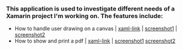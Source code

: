 ### This application is used to investigate different needs of a Xamarin project I'm working on.  The features include:

 - How to handle user drawing on a canvas | [xaml-link](./XamarinTechInvestigation/FingerPainting/FingerPaintPage.xaml) | [screenshot1](./pics/finger-painting.png) | [screenshot2](./pics/finger-painting-worksheet.png) 
 - How to show and print a pdf | [xaml-link](./XamarinTechInvestigation/Pdf/PdfPage.xaml) | [screenshot1](./pics/pdf-button.png) [screenshot2](./pics/pdf-print.png)